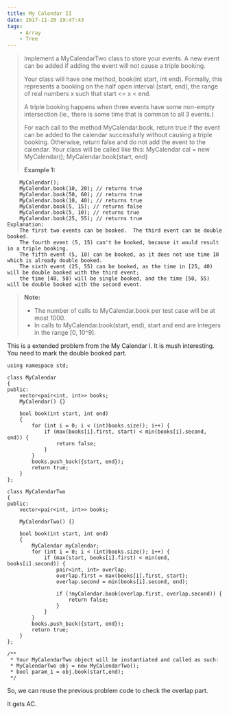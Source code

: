 ```yaml
---
title: My Calendar II
date: 2017-11-20 19:47:43
tags:
    - Array
    - Tree
---
```


> Implement a MyCalendarTwo class to store your events. A new event can be added if adding the event will not cause a triple booking.
>
> Your class will have one method, book(int start, int end). Formally, this represents a booking on the half open interval [start, end), the range of real numbers x such that start <= x < end.
>
> A triple booking happens when three events have some non-empty intersection (ie., there is some time that is common to all 3 events.)
>
> For each call to the method MyCalendar.book, return true if the event can be added to the calendar successfully without causing a triple booking. Otherwise, return false and do not add the event to the calendar.
> Your class will be called like this: MyCalendar cal = new MyCalendar(); MyCalendar.book(start, end)
>
> **Example 1:**
```
    MyCalendar();
    MyCalendar.book(10, 20); // returns true
    MyCalendar.book(50, 60); // returns true
    MyCalendar.book(10, 40); // returns true
    MyCalendar.book(5, 15); // returns false
    MyCalendar.book(5, 10); // returns true
    MyCalendar.book(25, 55); // returns true
Explanation:
    The first two events can be booked.  The third event can be double booked.
    The fourth event (5, 15) can't be booked, because it would result in a triple booking.
    The fifth event (5, 10) can be booked, as it does not use time 10 which is already double booked.
    The sixth event (25, 55) can be booked, as the time in [25, 40) will be double booked with the third event;
    the time [40, 50) will be single booked, and the time [50, 55) will be double booked with the second event.
```
> **Note:**
> + The number of calls to MyCalendar.book per test case will be at most 1000.
> + In calls to MyCalendar.book(start, end), start and end are integers in the range [0, 10^9].

<!--more-->

This is a extended problem from the My Calendar I. It is mush interesting. You need to mark the double booked part.

```
using namespace std;

class MyCalendar
{
public:
    vector<pair<int, int>> books;
    MyCalendar() {}

    bool book(int start, int end)
    {
        for (int i = 0; i < (int)books.size(); i++) {
            if (max(books[i].first, start) < min(books[i].second, end)) {
                return false;
            }
        }
        books.push_back({start, end});
        return true;
    }
};

class MyCalendarTwo
{
public:
    vector<pair<int, int>> books;

    MyCalendarTwo() {}

    bool book(int start, int end)
    {
        MyCalendar myCalendar;
        for (int i = 0; i < (int)books.size(); i++) {
            if (max(start, books[i].first) < min(end, books[i].second)) {
                pair<int, int> overlap;
                overlap.first = max(books[i].first, start);
                overlap.second = min(books[i].second, end);

                if (!myCalendar.book(overlap.first, overlap.second)) {
                    return false;
                }
            }
        }
        books.push_back({start, end});
        return true;
    }
};

/**
 * Your MyCalendarTwo object will be instantiated and called as such:
 * MyCalendarTwo obj = new MyCalendarTwo();
 * bool param_1 = obj.book(start,end);
 */
```

So, we can reuse the previous problem code to check the overlap part.

It gets AC.
